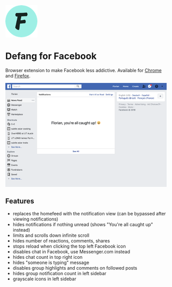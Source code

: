 <img src="icons/icon-128.png" width="100" height="100" />

# Defang for Facebook

Browser extension to make Facebook less addictive. Available for [Chrome](https://chrome.google.com/webstore/detail/defang-for-facebook/lmnbinmplnbhnefoknofadelajkjeehl) and [Firefox](https://addons.mozilla.org/firefox/addon/defang-for-facebook/).

<img src="screenshots/home.png" width="520" height="325" />

## Features

-   replaces the homefeed with the notification view (can be bypassed after viewing notifications)
-   hides notifications if nothing unread (shows "You're all caught up" instead)
-   limits and scrolls down infinite scroll
-   hides number of reactions, comments, shares
-   stops reload when clicking the top left Facebook icon
-   disables chat in Facebook, use Messenger.com instead
-   hides chat count in top right icon
-   hides "someone is typing" message
-   disables group highlights and comments on followed posts
-   hides group notification count in left sidebar
-   grayscale icons in left sidebar
